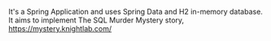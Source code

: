 It's a Spring Application and uses Spring Data and H2 in-memory database.
It aims to implement The SQL Murder Mystery story, https://mystery.knightlab.com/
